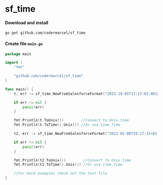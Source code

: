 # sf_time


#### Download and install

    go get github.com/codermarcel/sf_time


#### Create file `main.go`

```go
package main

import (
	"fmt"

	"github.com/codermarcel/sf_time"
)

func main() {
	t, err := sf_time.NewFromSalesforceFormat("2015-10-05T17:17:02.001Z")

	if err != nil {
		panic(err)
	}

	fmt.Println(t.ToUnix())        //Convert to Unix time
	fmt.Println(t.ToTime().Unix()) //Or use time.Time

	t2, err := sf_time.NewFromSalesforceFormat("2012-02-08T19:17:32+01:20") //different format

	if err != nil {
		panic(err)
	}

	fmt.Println(t2.ToUnix())        //Convert to Unix time
    fmt.Println(t2.ToTime().Unix()) //Or use time.Time

    //For more examples check out the test file
}
```
